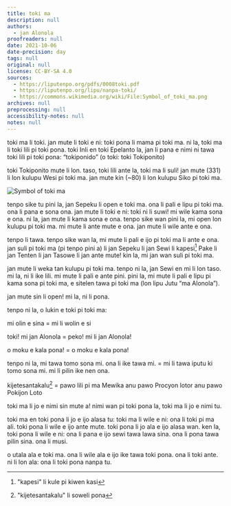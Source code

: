 ```yaml
---
title: toki ma
description: null
authors:
  - jan Alonola
proofreaders: null
date: 2021-10-06
date-precision: day
tags: null
original: null
license: CC-BY-SA 4.0
sources:
  - https://liputenpo.org/pdfs/0008toki.pdf
  - https://liputenpo.org/lipu/nanpa-toki/
  - https://commons.wikimedia.org/wiki/File:Symbol_of_toki_ma.png
archives: null
preprocessing: null
accessibility-notes: null
notes: null
---
```


toki ma li toki. jan mute li toki e ni: toki pona li mama pi toki ma. ni la, toki ma li toki lili pi toki pona. toki Inli en toki Epelanto la, jan li pana e nimi ni tawa toki lili pi toki pona: “tokiponido” (o toki: toki Tokiponito)

toki Tokiponito mute li lon. taso, toki lili ante la, toki ma li suli! jan mute (331) li lon kulupu Wesi pi toki ma. jan mute kin (~80) li lon kulupu Siko pi toki ma.

![Symbol of toki ma](https://upload.wikimedia.org/wikipedia/commons/8/8a/Symbol_of_toki_ma.png)

tenpo sike tu pini la, jan Sepeku li open e toki ma. ona li pali e lipu pi toki ma. ona li pana e sona ona. jan mute li toki e ni: toki ni li suwi! mi wile kama sona e ona. ni la, jan mute li kama sona e ona. tenpo sike wan pini la, mi open lon kulupu pi toki ma. mi mute li ante mute e ona. jan mute li wile ante e ona.

tenpo li tawa. tenpo sike wan la, mi mute li pali e ijo pi toki ma li ante e ona. jan suli pi toki ma (pi tenpo pini a) li jan Sepeku li jan Sewi li kapesi[^1] Pake li jan Tenten li jan Tasowe li jan ante mute! kin la, mi jan wan suli pi toki ma.

jan mute li weka tan kulupu pi toki ma. tenpo ni la, jan Sewi en mi li lon taso. mi la, ni li ike lili. mi mute li pali e ante pini. pini la, mi mute li pali e lipu pi kama sona pi toki ma, e sitelen tawa pi toki ma (lon lipu Jutu “ma Alonola”).

jan mute sin li open! mi la, ni li pona.

tenpo ni la, o lukin e toki pi toki ma:

mi olin e sina = mi li wolin e si

toki! mi jan Alonola = peko! mi li jan Alonola!

o moku e kala pona! = o moku e kala pona!

tenpo ni la, mi tawa tomo sona mi. ona li ike tawa mi. = mi li tawa iputu ki tomo sona mi. mi li pilin ike nen ona.

kijetesantakalu[^2] = pawo lili pi ma Mewika anu pawo Procyon lotor anu pawo Pokijon Loto

toki ma li jo e nimi sin mute a! nimi wan pi toki pona la, toki ma li jo e nimi tu.

toki ma en toki pona li jo e ijo alasa tu: toki ma li wile e ni: ona li toki pi ma ali. toki pona li wile e ijo ante mute. toki pona li jo ala e ijo alasa wan. ken la, toki pona li wile e ni: ona li pana e ijo sewi tawa lawa sina. ona li pona tawa pilin sina. ona li musi.

o utala ala e toki ma. ona li wile ala e ijo ike tawa toki pona. ona li toki ante. ni li lon ala: ona li toki pona nanpa tu.

[^1]: "kapesi" li kule pi kiwen kasi

[^2]: "kijetesantakalu" li soweli pona